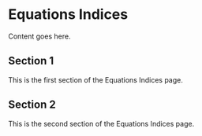 # Equations Indices

Content goes here.

## Section 1

This is the first section of the Equations Indices page.

## Section 2

This is the second section of the Equations Indices page.

